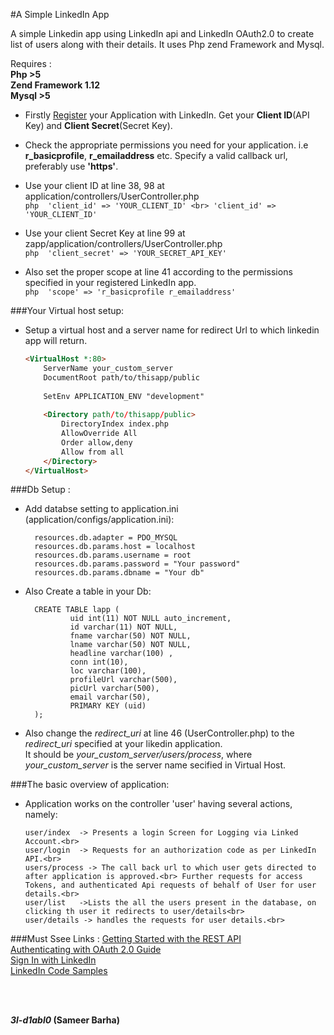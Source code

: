 #A Simple LinkedIn App

A simple Linkedin app using LinkedIn api and LinkedIn OAuth2.0 to create list of users along with their details.
It uses Php zend Framework and Mysql.<br>

Requires :<br>
**Php >5**<br>
**Zend Framework 1.12**<br>
**Mysql >5**<br>

	
* Firstly <a href="https://www.linkedin.com/developer/apps">Register</a> your Application with LinkedIn. Get your **Client ID**(API Key) and **Client Secret**(Secret Key).

* Check the appropriate permissions you need for your application. i.e <b>r_basicprofile</b>,  <b>r_emailaddress</b> etc. Specify a valid callback url, preferably use <b>'https'</b>. <br>

* Use your client ID at line 38, 98 at application/controllers/UserController.php <br>
				```php	'client_id' => 'YOUR_CLIENT_ID' <br> 'client_id' => 'YOUR_CLIENT_ID'	```
	

* Use your client Secret Key at line 99 at zapp/application/controllers/UserController.php <br>
			```php	'client_secret' => 'YOUR_SECRET_API_KEY' 	```
	

* Also set the proper scope at line 41 according to the permissions specified in your registered LinkedIn app.<br>
			```php	'scope' => 'r_basicprofile r_emailaddress'	```
	
	

###Your Virtual host setup:

* Setup  a virtual host and a server name for redirect Url to which linkedin app will return.<br>
	```html
	<VirtualHost *:80>
        ServerName your_custom_server
        DocumentRoot path/to/thisapp/public
     
        SetEnv APPLICATION_ENV "development"
     
        <Directory path/to/thisapp/public>
            DirectoryIndex index.php
            AllowOverride All
            Order allow,deny
            Allow from all
        </Directory>
    </VirtualHost>
    ```

###Db Setup :
   
* Add databse setting to application.ini (application/configs/application.ini): <br>

		resources.db.adapter = PDO_MYSQL
		resources.db.params.host = localhost
		resources.db.params.username = root
		resources.db.params.password = "Your password"
		resources.db.params.dbname = "Your db"

* Also Create a table in your Db:

		CREATE TABLE lapp (
				uid int(11) NOT NULL auto_increment,
				id varchar(11) NOT NULL,
				fname varchar(50) NOT NULL,
				lname varchar(50) NOT NULL,
				headline varchar(100) ,
				conn int(10),
				loc varchar(100),
				profileUrl varchar(500),
				picUrl varchar(500),
				email varchar(50),
				PRIMARY KEY (uid)
		);

* Also change the *redirect_uri* at line 46 (UserController.php) to the *redirect_uri* specified at your likedin application.<br>
It should be *your_custom_server/users/process*, where *your_custom_server* is the server name secified in Virtual Host.


###The basic overview of application:

*	Application works on the controller 'user' having several actions, namely:

		user/index  -> Presents a login Screen for Logging via Linked Account.<br>
		user/login  -> Requests for an authorization code as per LinkedIn API.<br>
		users/process -> The call back url to which user gets directed to after application is approved.<br> Further requests for access Tokens, and authenticated Api requests of behalf of User for user details.<br>
		user/list	->Lists the all the users present in the database, on clicking th user it redirects to user/details<br>
		user/details -> handles the requests for user details.<br>


###Must Ssee Links :
[Getting Started with the REST API](https://developer.linkedin.com/docs/rest-api)<br>
[Authenticating with OAuth 2.0 Guide](https://developer.linkedin.com/docs/oauth2)<br>
[Sign In with LinkedIn](https://developer.linkedin.com/docs/signin-with-linkedin)<br>
[LinkedIn Code Samples](https://developer-programs.linkedin.com/documents/code-samples)<br>

<br><br>


***3l-d1abl0* (Sameer Barha)**

